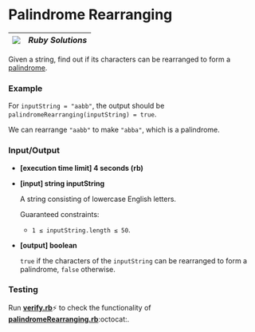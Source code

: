 # Palindrome Rearranging

| ![](https://app.codesignal.com/user-icons/languages/rb.svg) | ***Ruby Solutions*** |
|---|---|


Given a string, find out if its characters can be rearranged to form a [palindrome](../../glossary/palindrome.md).

### Example

For `inputString = "aabb"`, the output should be
`palindromeRearranging(inputString) = true`.

We can rearrange `"aabb"` to make `"abba"`, which is a palindrome.

### Input/Output

- **[execution time limit] 4 seconds (rb)**


- **[input] string inputString**

  A string consisting of lowercase English letters.

  Guaranteed constraints:
  - `1 ≤ inputString.length ≤ 50`.


- **[output] boolean**

  `true` if the characters of the `inputString` can be rearranged to form a palindrome, `false` otherwise.


### Testing

Run [**verify.rb**](./verify.rb):zap: to check the functionality of [**palindromeRearranging.rb**](./palindromeRearranging.rb):octocat:.